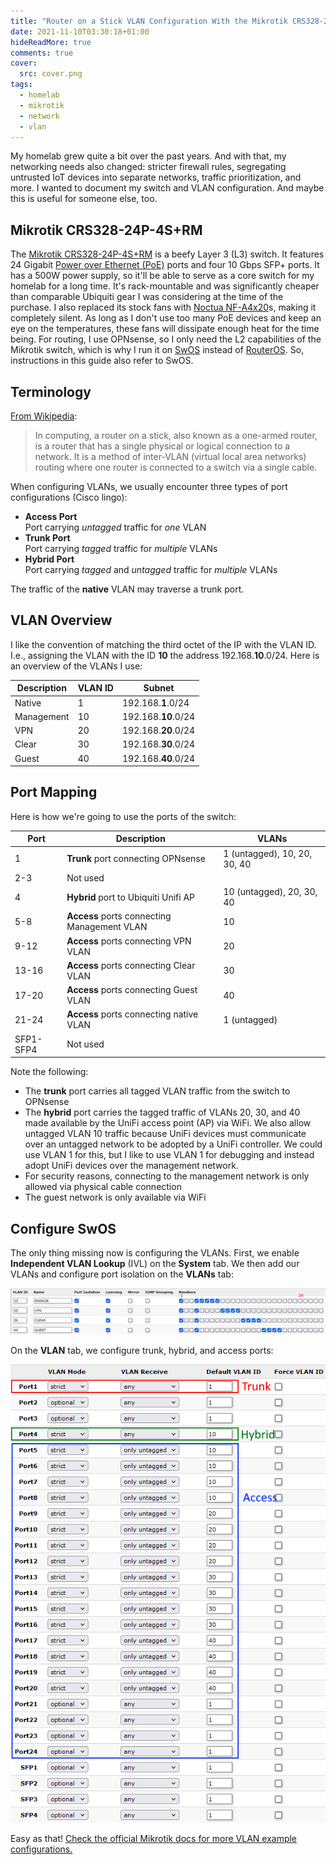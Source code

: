 ```yaml
---
title: "Router on a Stick VLAN Configuration With the Mikrotik CRS328-24P-4S+RM"
date: 2021-11-10T03:30:18+01:00
hideReadMore: true
comments: true
cover:
  src: cover.png
tags:
  - homelab
  - mikrotik
  - network
  - vlan
---
```


My homelab grew quite a bit over the past years. And with that, my networking needs also changed: stricter firewall rules, segregating untrusted IoT devices into separate networks, traffic prioritization, and more. I wanted to document my switch and VLAN configuration. And maybe this is useful for someone else, too.

<!--more-->

## Mikrotik CRS328-24P-4S+RM

The [Mikrotik CRS328-24P-4S+RM](https://mikrotik.com/product/crs328_24p_4s_rm) is a beefy Layer 3 (L3) switch. It features 24 Gigabit [Power over Ethernet (PoE)](https://en.wikipedia.org/wiki/Power_over_Ethernet) ports and four 10 Gbps SFP+ ports. It has a 500W power supply, so it'll be able to serve as a core switch for my homelab for a long time. It's rack-mountable and was significantly cheaper than comparable Ubiquiti gear I was considering at the time of the purchase. I also replaced its stock fans with [Noctua NF-A4x20](https://noctua.at/en/products/fan/nf-a4x20-pwm)s, making it completely silent. As long as I don't use too many PoE devices and keep an eye on the temperatures, these fans will dissipate enough heat for the time being. For routing, I use OPNsense, so I only need the L2 capabilities of the Mikrotik switch, which is why I run it on [SwOS](https://help.mikrotik.com/docs/display/SWOS/SwOS) instead of [RouterOS](https://help.mikrotik.com/docs/display/ROS/RouterOS). So, instructions in this guide also refer to SwOS.

## Terminology

[From Wikipedia](https://en.wikipedia.org/wiki/Router_on_a_stick):

> In computing, a router on a stick, also known as a one-armed router, is a router that has a single physical or logical connection to a network. It is a method of inter-VLAN (virtual local area networks) routing where one router is connected to a switch via a single cable.

When configuring VLANs, we usually encounter three types of port configurations (Cisco lingo):

- **Access Port**  
  Port carrying _untagged_ traffic for _one_ VLAN
- **Trunk Port**  
  Port carrying _tagged_ traffic for _multiple_ VLANs
- **Hybrid Port**  
  Port carrying _tagged_ and _untagged_ traffic for _multiple_ VLANs

The traffic of the **native** VLAN may traverse a trunk port.

## VLAN Overview

I like the convention of matching the third octet of the IP with the VLAN ID. I.e., assigning the VLAN with the ID **10** the address 192.168.**10**.0/24. Here is an overview of the VLANs I use:

| Description | VLAN ID | Subnet              |
| ----------- | ------- | ------------------- |
| Native      | 1       | 192.168.**1**.0/24  |
| Management  | 10      | 192.168.**10**.0/24 |
| VPN         | 20      | 192.168.**20**.0/24 |
| Clear       | 30      | 192.168.**30**.0/24 |
| Guest       | 40      | 192.168.**40**.0/24 |

<!-- TODO Check my [comprehensive OPNsense Baseline Guide with VPN, Guest, and VLAN Support](posts/opnsense-baseline-guide-with-vpn-guest-and-vlan-support) to learn more about my network design. -->

## Port Mapping

Here is how we're going to use the ports of the switch:

| Port      | Description                                 | VLANs                        |
| --------- | ------------------------------------------- | ---------------------------- |
| 1         | **Trunk** port connecting OPNsense          | 1 (untagged), 10, 20, 30, 40 |
| 2-3       | Not used                                    |                              |
| 4         | **Hybrid** port to Ubiquiti Unifi AP        | 10 (untagged), 20, 30, 40    |
| 5-8       | **Access** ports connecting Management VLAN | 10                           |
| 9-12      | **Access** ports connecting VPN VLAN        | 20                           |
| 13-16     | **Access** ports connecting Clear VLAN      | 30                           |
| 17-20     | **Access** ports connecting Guest VLAN      | 40                           |
| 21-24     | **Access** ports connecting native VLAN     | 1 (untagged)                 |
| SFP1-SFP4 | Not used                                    |                              |

Note the following:

- The **trunk** port carries all tagged VLAN traffic from the switch to OPNsense
- The **hybrid** port carries the tagged traffic of VLANs 20, 30, and 40 made available by the UniFi access point (AP) via WiFi. We also allow untagged VLAN 10 traffic because UniFi devices must communicate over an untagged network to be adopted by a UniFi controller. We could use VLAN 1 for this, but I like to use VLAN 1 for debugging and instead adopt UniFi devices over the management network.
- For security reasons, connecting to the management network is only allowed via physical cable connection
- The guest network is only available via WiFi

## Configure SwOS

The only thing missing now is configuring the VLANs. First, we enable **Independent VLAN Lookup** (IVL) on the **System** tab. We then add our VLANs and configure port isolation on the **VLANs** tab:

![Screenshot of Mikrotik VLANs configuration](vlans-config.png)

On the **VLAN** tab, we configure trunk, hybrid, and access ports:

![Screenshot of Mikrotik VLAN configuration](vlan-config.png)

Easy as that! [Check the official Mikrotik docs for more VLAN example configurations.](https://help.mikrotik.com/docs/pages/viewpage.action?pageId=76415036#CRS3xxandCSS32624G2S+seriesManual-VLANandVLANs)

